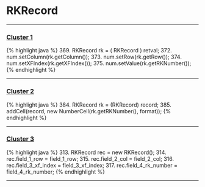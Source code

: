 # RKRecord

***

### [Cluster 1](./1)
{% highlight java %}
369. RKRecord     rk  = ( RKRecord ) retval;
372. num.setColumn(rk.getColumn());
373. num.setRow(rk.getRow());
374. num.setXFIndex(rk.getXFIndex());
375. num.setValue(rk.getRKNumber());
{% endhighlight %}

***

### [Cluster 2](./2)
{% highlight java %}
384. RKRecord rk = (RKRecord) record;
385. addCell(record, new NumberCell(rk.getRKNumber(), format));
{% endhighlight %}

***

### [Cluster 3](./3)
{% highlight java %}
313. RKRecord rec = new RKRecord();
314. rec.field_1_row = field_1_row;
315. rec.field_2_col = field_2_col;
316. rec.field_3_xf_index = field_3_xf_index;
317. rec.field_4_rk_number = field_4_rk_number;
{% endhighlight %}

***

